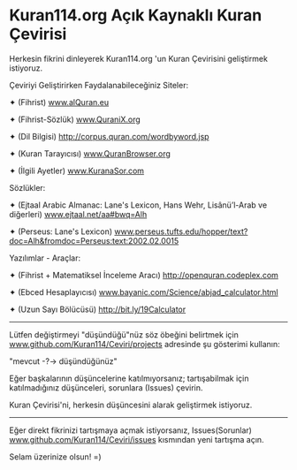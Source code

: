 # Kuran114.org Açık Kaynaklı Kuran Çevirisi

Herkesin fikrini dinleyerek Kuran114.org 'un Kuran Çevirisini geliştirmek istiyoruz.

Çeviriyi Geliştirirken Faydalanabileceğiniz Siteler:

✦ (Fihrist) www.alQuran.eu

✦ (Fihrist-Sözlük) www.QuraniX.org

✦ (Dil Bilgisi) http://corpus.quran.com/wordbyword.jsp

✦ (Kuran Tarayıcısı) www.QuranBrowser.org

✦ (İlgili Ayetler) www.KuranaSor.com

Sözlükler:

✦ (Ejtaal Arabic Almanac: Lane's Lexicon, Hans Wehr, Lisânü’l-Arab ve diğerleri) www.ejtaal.net/aa#bwq=Alh

✦ (Perseus: Lane's Lexicon) www.perseus.tufts.edu/hopper/text?doc=Alh&fromdoc=Perseus:text:2002.02.0015

Yazılımlar - Araçlar:

✦ (Fihrist + Matematiksel İnceleme Aracı) http://openquran.codeplex.com

✦ (Ebced Hesaplayıcısı) www.bayanic.com/Science/abjad_calculator.html

✦ (Uzun Sayı Bölücüsü) http://bit.ly/19Calculator
____________________________________________________________________________________

Lütfen değiştirmeyi "düşündüğü"nüz söz öbeğini belirtmek için www.github.com/Kuran114/Ceviri/projects adresinde şu gösterimi kullanın:

"mevcut -?-> düşündüğünüz"

Eğer başkalarının düşüncelerine katılmıyorsanız; tartışabilmak için katılmadığınız düşünceleri, sorunlara (Issues) çevirin.

Kuran Çevirisi'ni, herkesin düşüncesini alarak geliştirmek istiyoruz.
____________________________________________________________________________________

Eğer direkt fikrinizi tartışmaya açmak istiyorsanız, Issues(Sorunlar) www.github.com/Kuran114/Ceviri/issues kısmından yeni tartışma açın.

Selam üzerinize olsun! =)
